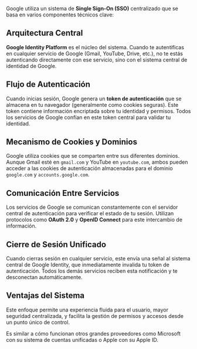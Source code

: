 Google utiliza un sistema de **Single Sign-On (SSO)** centralizado que se basa en varios componentes técnicos clave:

## Arquitectura Central

**Google Identity Platform** es el núcleo del sistema. Cuando te autentificas en cualquier servicio de Google (Gmail, YouTube, Drive, etc.), no te estás autenticando directamente con ese servicio, sino con el sistema central de identidad de Google.

## Flujo de Autenticación

Cuando inicias sesión, Google genera un **token de autenticación** que se almacena en tu navegador (generalmente como cookies seguras). Este token contiene información encriptada sobre tu identidad y permisos. Todos los servicios de Google confían en este token central para validar tu identidad.

## Mecanismo de Cookies y Dominios

Google utiliza cookies que se comparten entre sus diferentes dominios. Aunque Gmail esté en `gmail.com` y YouTube en `youtube.com`, ambos pueden acceder a las cookies de autenticación almacenadas para el dominio `google.com` y `accounts.google.com`.

## Comunicación Entre Servicios

Los servicios de Google se comunican constantemente con el servidor central de autenticación para verificar el estado de tu sesión. Utilizan protocolos como **OAuth 2.0** y **OpenID Connect** para este intercambio de información.

## Cierre de Sesión Unificado

Cuando cierras sesión en cualquier servicio, este envía una señal al sistema central de Google Identity, que inmediatamente invalida tu token de autenticación. Todos los demás servicios reciben esta notificación y te desconectan automáticamente.

## Ventajas del Sistema

Este enfoque permite una experiencia fluida para el usuario, mayor seguridad centralizada, y facilita la gestión de permisos y accesos desde un punto único de control.

Es similar a cómo funcionan otros grandes proveedores como Microsoft con su sistema de cuentas unificadas o Apple con su Apple ID.
